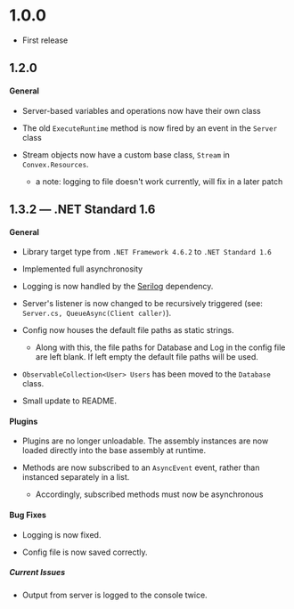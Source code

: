 # 1.0.0
 - First release

## 1.2.0

#### General

 - Server-based variables and operations now have their own class

 - The old `ExecuteRuntime` method is now fired by an event in the `Server` class

 - Stream objects now have a custom base class, `Stream` in `Convex.Resources`.

   - a note: logging to file doesn't work currently, will fix in a later patch

## 1.3.2 — .NET Standard 1.6

#### General

 - Library target type from `.NET Framework 4.6.2` to `.NET Standard 1.6`

 - Implemented full asynchronosity

 - Logging is now handled by the [Serilog](https://serilog.net/) dependency.
 
 - Server's listener is now changed to be recursively triggered (see: `Server.cs, QueueAsync(Client caller)`).
 
 - Config now houses the default file paths as static strings.
    - Along with this, the file paths for Database and Log in the config file are left blank. If left empty the default file paths will be used.

 - `ObservableCollection<User> Users` has been moved to the `Database` class.
 
 - Small update to README.

#### Plugins

 - Plugins are no longer unloadable. The assembly instances are now loaded directly into the base assembly at runtime.

 - Methods are now subscribed to an `AsyncEvent` event, rather than instanced separately in a list.
    - Accordingly, subscribed methods must now be asynchronous
 
#### Bug Fixes

 - Logging is now fixed.

 - Config file is now saved correctly.

##### Current Issues

 - Output from server is logged to the console twice.
